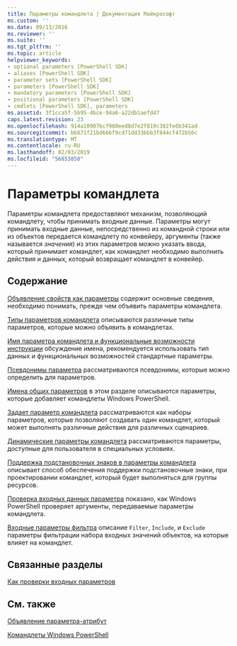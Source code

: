 ```yaml
---
title: Параметры командлета | Документация Майкрософт
ms.custom: ''
ms.date: 09/13/2016
ms.reviewer: ''
ms.suite: ''
ms.tgt_pltfrm: ''
ms.topic: article
helpviewer_keywords:
- optional parameters [PowerShell SDK]
- aliases [PowerShell SDK]
- parameter sets [PowerShell SDK]
- parameters [PowerShell SDK]
- mandatory parameters [PowerShell SDK]
- positional parameters [PowerShell SDK]
- cmdlets [PowerShell SDK], parameters
ms.assetid: 3f1cca5f-5b95-4bce-94a6-a22db1aefd47
caps.latest.revision: 23
ms.openlocfilehash: 914a10907bcf980eed8d7e2f819c382fe6b341ad
ms.sourcegitcommit: b6871f21bd666f9cd71dd336bb3f844cf472b56c
ms.translationtype: MT
ms.contentlocale: ru-RU
ms.lasthandoff: 02/03/2019
ms.locfileid: "56853850"
---
```

# <a name="cmdlet-parameters"></a>Параметры командлета

Параметры командлета предоставляют механизм, позволяющий командлету, чтобы принимать входные данные. Параметры могут принимать входные данные, непосредственно из командной строки или из объектов передается командлету по конвейеру, аргументы (также называется *значения*) из этих параметров можно указать ввода, который принимает командлет, как командлет необходимо выполнить действия и данных, который возвращает командлет в конвейер.

## <a name="in-this-section"></a>Содержание

[Объявление свойств как параметры](./declaring-properties-as-parameters.md) содержит основные сведения, необходимо понимать, прежде чем объявить параметры командлета.

[Типы параметров командлета](./types-of-cmdlet-parameters.md) описываются различные типы параметров, которые можно объявить в командлетах.

[Имя параметра командлета и функциональные возможности инструкции](./standard-cmdlet-parameter-names-and-types.md) обсуждение имена, рекомендуется использовать тип данных и функциональных возможностей стандартные параметры.

[Псевдонимы параметра](./parameter-aliases.md) рассматриваются псевдонимы, которые можно определить для параметров.

[Имена общих параметров](./common-parameter-names.md) в этом разделе описываются параметры, которые добавляет командлеты Windows PowerShell.

[Задает параметр командлета](./cmdlet-parameter-sets.md) рассматриваются как наборы параметров, которые позволяют создавать один командлет, который может выполнять различные действия для различных сценариев.

[Динамические параметры командлета](./cmdlet-dynamic-parameters.md) рассматриваются параметры, доступные для пользователя в специальных условиях.

[Поддержка подстановочных знаков в параметры командлета](./supporting-wildcard-characters-in-cmdlet-parameters.md) описывает способ обеспечения поддержки подстановочные знаки, при проектировании командлет, который будет выполняться для группы ресурсов.

[Проверка входных данных параметра](./validating-parameter-input.md) показано, как Windows PowerShell проверяет аргументы, передаваемые параметры командлета.

[Входные параметры фильтра](./input-filter-parameters.md) описание `Filter`, `Include`, и `Exclude` параметры фильтрации набора входных значений объектов, на которые влияет на командлет.

## <a name="related-sections"></a>Связанные разделы

[Как проверки входных параметров](./how-to-validate-parameter-input.md)

## <a name="see-also"></a>См. также

[Объявление параметра-атрибут](./parameter-attribute-declaration.md)

[Командлеты Windows PowerShell](./cmdlet-overview.md)
